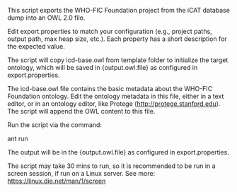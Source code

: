 This script exports the WHO-FIC Foundation project from the iCAT database dump into an OWL 2.0 file.

Edit export.properties to match your configuration (e.g., project paths, output path, max heap size, etc.). Each property has a short description for the expected value.

The script will copy icd-base.owl from template folder to initialize the target ontology, which will be saved in {output.owl.file} as configured in export.properties.

The icd-base.owl file contains the basic metadata about the WHO-FIC Foundation ontology. Edit the ontology metadata in this file, either in a text editor, or in an ontology editor, like Protege (http://protege.stanford.edu). The script will append the OWL content to this file.

Run the script via the command:

ant run

The output will be in the {output.owl.file} as configured in export.properties.


The script may take 30 mins to run, so it is recommended to be run in a screen session, if run on a Linux server. See more: https://linux.die.net/man/1/screen
